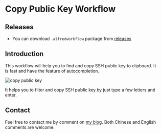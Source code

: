 # Copy Public Key Workflow

## Releases
 * You can download `.alfredworkflow` package from [releases](https://github.com/oldcai/alfred_workflow_copy_public_key/releases)

## Introduction
This workflow will help you to find and copy SSH public key to clipboard. It is fast and have the feature of autocompletion.

![copy public key](https://cloud.githubusercontent.com/assets/1150130/3714035/0c8251ce-1592-11e4-925c-d46961526a31.png)

It helps you to filter and copy SSH public key by just type a few letters and enter.

## Contact
Feel free to contact me by comment on [my blog](http://www.oldcai.com/archives/992). Both Chinese and English comments are welcome.
